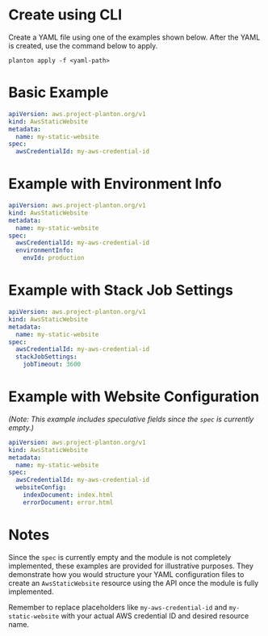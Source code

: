 # Create using CLI

Create a YAML file using one of the examples shown below. After the YAML is created, use the command below to apply.

```shell
planton apply -f <yaml-path>
```

# Basic Example

```yaml
apiVersion: aws.project-planton.org/v1
kind: AwsStaticWebsite
metadata:
  name: my-static-website
spec:
  awsCredentialId: my-aws-credential-id
```

# Example with Environment Info

```yaml
apiVersion: aws.project-planton.org/v1
kind: AwsStaticWebsite
metadata:
  name: my-static-website
spec:
  awsCredentialId: my-aws-credential-id
  environmentInfo:
    envId: production
```

# Example with Stack Job Settings

```yaml
apiVersion: aws.project-planton.org/v1
kind: AwsStaticWebsite
metadata:
  name: my-static-website
spec:
  awsCredentialId: my-aws-credential-id
  stackJobSettings:
    jobTimeout: 3600
```

# Example with Website Configuration

*(Note: This example includes speculative fields since the `spec` is currently empty.)*

```yaml
apiVersion: aws.project-planton.org/v1
kind: AwsStaticWebsite
metadata:
  name: my-static-website
spec:
  awsCredentialId: my-aws-credential-id
  websiteConfig:
    indexDocument: index.html
    errorDocument: error.html
```

# Notes

Since the `spec` is currently empty and the module is not completely implemented, these examples are provided for illustrative purposes. They demonstrate how you would structure your YAML configuration files to create an `AwsStaticWebsite` resource using the API once the module is fully implemented.

Remember to replace placeholders like `my-aws-credential-id` and `my-static-website` with your actual AWS credential ID and desired resource name.